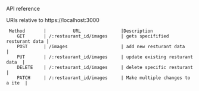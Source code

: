 API reference


URIs relative to https://localhost:3000

     Method       |          URL               |Description
        GET       | /:restaurant_id/images     | gets specifified resturant data |
        POST      | /images                    | add new resturant data          |
        PUT       | /:restaurant_id/images     | update existing resturant data  |
        DELETE    | /:restaurant_id/images     | delete specific resturant       |
        PATCH     | /:restaurant_id/images     | Make multiple changes to a ite  |